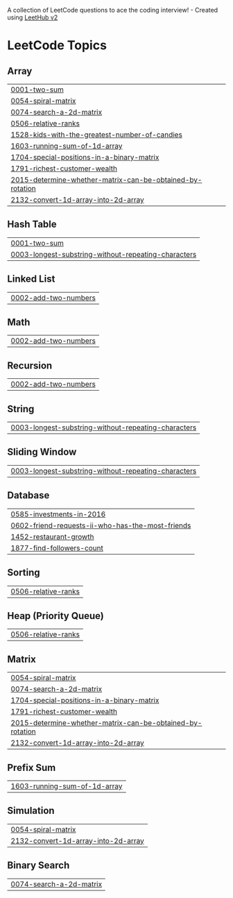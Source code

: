 A collection of LeetCode questions to ace the coding interview! - Created using [LeetHub v2](https://github.com/arunbhardwaj/LeetHub-2.0)
<!---LeetCode Topics Start-->
# LeetCode Topics
## Array
|  |
| ------- |
| [0001-two-sum](https://github.com/DineshlakshmananM/Leetcode/tree/master/0001-two-sum) |
| [0054-spiral-matrix](https://github.com/DineshlakshmananM/Leetcode/tree/master/0054-spiral-matrix) |
| [0074-search-a-2d-matrix](https://github.com/DineshlakshmananM/Leetcode/tree/master/0074-search-a-2d-matrix) |
| [0506-relative-ranks](https://github.com/DineshlakshmananM/Leetcode/tree/master/0506-relative-ranks) |
| [1528-kids-with-the-greatest-number-of-candies](https://github.com/DineshlakshmananM/Leetcode/tree/master/1528-kids-with-the-greatest-number-of-candies) |
| [1603-running-sum-of-1d-array](https://github.com/DineshlakshmananM/Leetcode/tree/master/1603-running-sum-of-1d-array) |
| [1704-special-positions-in-a-binary-matrix](https://github.com/DineshlakshmananM/Leetcode/tree/master/1704-special-positions-in-a-binary-matrix) |
| [1791-richest-customer-wealth](https://github.com/DineshlakshmananM/Leetcode/tree/master/1791-richest-customer-wealth) |
| [2015-determine-whether-matrix-can-be-obtained-by-rotation](https://github.com/DineshlakshmananM/Leetcode/tree/master/2015-determine-whether-matrix-can-be-obtained-by-rotation) |
| [2132-convert-1d-array-into-2d-array](https://github.com/DineshlakshmananM/Leetcode/tree/master/2132-convert-1d-array-into-2d-array) |
## Hash Table
|  |
| ------- |
| [0001-two-sum](https://github.com/DineshlakshmananM/Leetcode/tree/master/0001-two-sum) |
| [0003-longest-substring-without-repeating-characters](https://github.com/DineshlakshmananM/Leetcode/tree/master/0003-longest-substring-without-repeating-characters) |
## Linked List
|  |
| ------- |
| [0002-add-two-numbers](https://github.com/DineshlakshmananM/Leetcode/tree/master/0002-add-two-numbers) |
## Math
|  |
| ------- |
| [0002-add-two-numbers](https://github.com/DineshlakshmananM/Leetcode/tree/master/0002-add-two-numbers) |
## Recursion
|  |
| ------- |
| [0002-add-two-numbers](https://github.com/DineshlakshmananM/Leetcode/tree/master/0002-add-two-numbers) |
## String
|  |
| ------- |
| [0003-longest-substring-without-repeating-characters](https://github.com/DineshlakshmananM/Leetcode/tree/master/0003-longest-substring-without-repeating-characters) |
## Sliding Window
|  |
| ------- |
| [0003-longest-substring-without-repeating-characters](https://github.com/DineshlakshmananM/Leetcode/tree/master/0003-longest-substring-without-repeating-characters) |
## Database
|  |
| ------- |
| [0585-investments-in-2016](https://github.com/DineshlakshmananM/Leetcode/tree/master/0585-investments-in-2016) |
| [0602-friend-requests-ii-who-has-the-most-friends](https://github.com/DineshlakshmananM/Leetcode/tree/master/0602-friend-requests-ii-who-has-the-most-friends) |
| [1452-restaurant-growth](https://github.com/DineshlakshmananM/Leetcode/tree/master/1452-restaurant-growth) |
| [1877-find-followers-count](https://github.com/DineshlakshmananM/Leetcode/tree/master/1877-find-followers-count) |
## Sorting
|  |
| ------- |
| [0506-relative-ranks](https://github.com/DineshlakshmananM/Leetcode/tree/master/0506-relative-ranks) |
## Heap (Priority Queue)
|  |
| ------- |
| [0506-relative-ranks](https://github.com/DineshlakshmananM/Leetcode/tree/master/0506-relative-ranks) |
## Matrix
|  |
| ------- |
| [0054-spiral-matrix](https://github.com/DineshlakshmananM/Leetcode/tree/master/0054-spiral-matrix) |
| [0074-search-a-2d-matrix](https://github.com/DineshlakshmananM/Leetcode/tree/master/0074-search-a-2d-matrix) |
| [1704-special-positions-in-a-binary-matrix](https://github.com/DineshlakshmananM/Leetcode/tree/master/1704-special-positions-in-a-binary-matrix) |
| [1791-richest-customer-wealth](https://github.com/DineshlakshmananM/Leetcode/tree/master/1791-richest-customer-wealth) |
| [2015-determine-whether-matrix-can-be-obtained-by-rotation](https://github.com/DineshlakshmananM/Leetcode/tree/master/2015-determine-whether-matrix-can-be-obtained-by-rotation) |
| [2132-convert-1d-array-into-2d-array](https://github.com/DineshlakshmananM/Leetcode/tree/master/2132-convert-1d-array-into-2d-array) |
## Prefix Sum
|  |
| ------- |
| [1603-running-sum-of-1d-array](https://github.com/DineshlakshmananM/Leetcode/tree/master/1603-running-sum-of-1d-array) |
## Simulation
|  |
| ------- |
| [0054-spiral-matrix](https://github.com/DineshlakshmananM/Leetcode/tree/master/0054-spiral-matrix) |
| [2132-convert-1d-array-into-2d-array](https://github.com/DineshlakshmananM/Leetcode/tree/master/2132-convert-1d-array-into-2d-array) |
## Binary Search
|  |
| ------- |
| [0074-search-a-2d-matrix](https://github.com/DineshlakshmananM/Leetcode/tree/master/0074-search-a-2d-matrix) |
<!---LeetCode Topics End-->